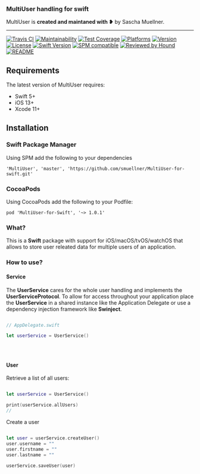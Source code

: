 ### MultiUser handling for swift

MultiUser is **created and maintaned with ❥** by Sascha Muellner.

---

[![Travis CI](https://travis-ci.org/smuellner/MultiUser-for-swift.svg?branch=master)](https://travis-ci.org/smuellner/MultiUser-for-swift)
[![Maintainability](https://api.codeclimate.com/v1/badges/960d3ef98a6e144689c5/maintainability)](https://codeclimate.com/github/smuellner/MultiUser-for-Swift/maintainability)
[![Test Coverage](https://api.codeclimate.com/v1/badges/960d3ef98a6e144689c5/test_coverage)](https://codeclimate.com/github/smuellner/MultiUser-for-Swift/test_coverage)
[![Platforms](https://img.shields.io/badge/platform-iOS%20%7C%20macOS%20%7C%20tvOS%20%7C%20watchOS%20%7C%20Linux-lightgrey.svg)](https://smuellner.github.io/MultiUser-for-swift)
[![Version](https://img.shields.io/cocoapods/v/MultiUser.svg?style=flat)](https://github.com/smuellner/MultiUser-for-swift/releases/latest)
[![License](https://img.shields.io/cocoapods/l/MultiUser.svg?style=flat)](https://cocoapods.org/pods/MultiUser)
[![Swift Version](https://img.shields.io/badge/swift-5.1-orange.svg?style=flat)](https://developer.apple.com/swift)
[![SPM compatible](https://img.shields.io/badge/SPM-compatible-orange.svg?style=flat)](https://github.com/apple/swift-package-manager)
[![Reviewed by Hound](https://img.shields.io/badge/Reviewed_by-Hound-8E64B0.svg)](https://houndci.com)
[![README](https://img.shields.io/badge/-README-lightgrey)](https://smuellner.github.io/MultiUser-for-Swift)


## Requirements

The latest version of MultiUser requires:

- Swift 5+
- iOS 13+
- Xcode 11+

## Installation

### Swift Package Manager
Using SPM add the following to your dependencies

``` 'MultiUser', 'master', 'https://github.com/smuellner/MultiUser-for-swift.git' ```

### CocoaPods
Using CocoaPods add the following to your Podfile:

```pod 'MultiUser-for-Swift', '~> 1.0.1'```

### What?
This is a **Swift** package with support for iOS/macOS/tvOS/watchOS that allows to store user releated data for multiple users of an application.

### How to use?

#### Service

The **UserService** cares for the whole user handling and implements the **UserServiceProtocol**.
To allow for access throughout your application place the **UserService** in a shared instance like the Application Delegate or use a dependency injection framework like **Swinject**.

```swift

// AppDelegate.swift

let userService = UserService()





```


#### User

Retrieve a list of all users:

```swift

let userService = UserService()

print(userService.allUsers)
//

```


Create a user

```swift

let user = userService.createUser()
user.username = ""
user.firstname = ""
user.lastname = ""

userService.saveUser(user)

```
